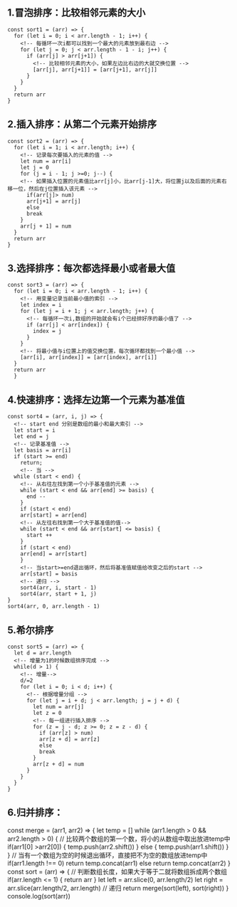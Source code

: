 ## 1.冒泡排序：比较相邻元素的大小
```
const sort1 = (arr) => {
  for (let i = 0; i < arr.length - 1; i++) {
    <!-- 每循环一次i都可以找到一个最大的元素放到最右边 -->
    for (let j = 0; j < arr.length - 1 - i; j++) {
      if (arr[j] > arr[j+1]) {
        <!-- 比较相邻元素的大小，如果左边比右边的大就交换位置 -->
        [arr[j], arr[j+1]] = [arr[j+1], arr[j]]
      }
    }
  }
  return arr
}
```
## 2.插入排序：从第二个元素开始排序
```
const sort2 = (arr) => {
  for (let i = 1; i < arr.length; i++) {
    <!-- 记录每次要插入的元素的值 -->
    let num = arr[i]
    let j = 0
    for (j = i - 1; j >=0; j--) {
    <!-- 如果插入位置的元素值比arr[j]小，比arr[j-1]大，将位置j以及后面的元素右移一位，然后在j位置插入该元素 -->
      if(arr[j]> num) 
      arr[j+1] = arr[j]
      else
      break
    }
    arr[j + 1] = num
  }
  return arr
}
```
## 3.选择排序：每次都选择最小或者最大值
```
const sort3 = (arr) => {
  for (let i = 0; i < arr.length - 1; i++) {
    <!-- 用变量记录当前最小值的索引 -->
    let index = i
    for (let j = i + 1; j < arr.length; j++) {
      <!-- 每循环一次i,数组的开始就会有i个已经排好序的最小值了 -->
      if (arr[j] < arr[index]) {
        index = j
      }
    }
    <!-- 将最小值与i位置上的值交换位置，每次循环都找到一个最小值 -->
    [arr[i], arr[index]] = [arr[index], arr[i]]
  }
  return arr
  }
```
## 4.快速排序：选择左边第一个元素为基准值
```
const sort4 = (arr, i, j) => {
  <!-- start end 分别是数组的最小和最大索引 -->
  let start = i
  let end = j
  <!-- 记录基准值 -->
  let basis = arr[i]
  if (start >= end)
    return;
    <!-- 当 -->
  while (start < end) {
    <!-- 从右往左找到第一个小于基准值的元素 -->
    while (start < end && arr[end] >= basis) {
      end --
    }
    if (start < end)
    arr[start] = arr[end]
    <!-- 从左往右找到第一个大于基准值的值-->
    while (start < end && arr[start] <= basis) {
      start ++
    }
    if (start < end)
    arr[end] = arr[start]
    }
    <!-- 当start>=end退出循环，然后将基准值赋值给改变之后的start -->
    arr[start] = basis
    <!-- 递归 -->
    sort4(arr, i, start - 1)
    sort4(arr, start + 1, j)
}
sort4(arr, 0, arr.length - 1)
```
## 5.希尔排序
```
const sort5 = (arr) => {
  let d = arr.length
  <!-- 增量为1的时候数组排序完成 -->
  while(d > 1) {
    <!-- 增量-->
    d/=2
    for (let i = 0; i < d; i++) {
      <!-- 根据增量分组 -->
      for (let j = i + d; j < arr.length; j = j + d) {
        let num = arr[j]
        let z = 0
        <!-- 每一组进行插入排序 -->
        for (z = j - d; z >= 0; z = z - d) {
          if (arr[z] > num)
          arr[z + d] = arr[z]
          else 
          break
        }   
        arr[z + d] = num
      }
    }     
  }
}
```
## 6.归并排序：
const merge = (arr1, arr2) => {
  let temp = []
  while (arr1.length > 0 && arr2.length > 0) {
    // 比较两个数组的第一个数，将小的从数组中取出放进temp中
    if(arr1[0] >arr2[0]) {
      temp.push(arr2.shift())
    } else {
      temp.push(arr1.shift())
    }
  }
  // 当有一个数组为空的时候退出循环，直接把不为空的数组放进temp中
  if(arr1.length !== 0)
  return temp.concat(arr1)
  else
  return temp.concat(arr2)
}
const sort = (arr) => {
  // 判断数组长度，如果大于等于二就将数组拆成两个数组
  if(arr.length <= 1) {
    return arr
  }
  let left = arr.slice(0, arr.length/2)
  let right = arr.slice(arr.length/2, arr.length)
  // 递归
  return merge(sort(left), sort(right))
  } 
console.log(sort(arr))
